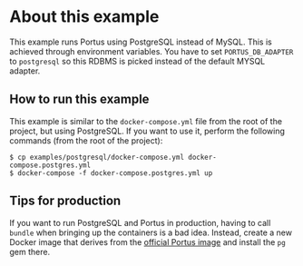 # About this example

This example runs Portus using PostgreSQL instead of MySQL. This is achieved
through environment variables. You have to set `PORTUS_DB_ADAPTER` to
`postgresql` so this RDBMS is picked instead of the default MYSQL adapter.

## How to run this example

This example is similar to the `docker-compose.yml` file from the root of the
project, but using PostgreSQL. If you want to use it, perform the following
commands (from the root of the project):

```
$ cp examples/postgresql/docker-compose.yml docker-compose.postgres.yml
$ docker-compose -f docker-compose.postgres.yml up
```

## Tips for production

If you want to run PostgreSQL and Portus in production, having to call `bundle`
when bringing up the containers is a bad idea. Instead, create a new Docker
image that derives from the [official Portus
image](https://hub.docker.com/r/opensuse/portus/) and install the `pg` gem
there.
